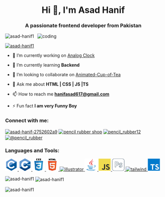 <h1 align="center">Hi 👋, I'm Asad Hanif</h1>
<h3 align="center">A passionate frontend developer from Pakistan</h3>
<img align="right" alt="coding" width="400" src="https://i.pinimg.com/originals/81/17/8b/81178b47a8598f0c81c4799f2cdd4057.gif">

<p align="left"> <img src="https://komarev.com/ghpvc/?username=asad-hanif1&label=Profile%20views&color=0e75b6&style=flat" alt="asad-hanif1" /> </p>

<p align="left"> <a href="https://github.com/ryo-ma/github-profile-trophy"><img src="https://github-profile-trophy.vercel.app/?username=asad-hanif1" alt="asad-hanif1" /></a> </p>

- 🔭 I’m currently working on [Analog Clock](https://asad-hanif1.github.io/Time-Dekho/)

- 🌱 I’m currently learning **Backend**

- 👯 I’m looking to collaborate on [Animated-Cup-of-Tea](https://asad-hanif1.github.io/Animated-Cup-of-Tea/)

- 💬 Ask me about **HTML | CSS | JS |TS**

- 📫 How to reach me **hanifasad617@gmail.com**

- ⚡ Fun fact **I am very Funny Boy**

<h3 align="left">Connect with me:</h3>
<p align="left">
<a href="https://linkedin.com/in/asad-hanif-2752602a9" target="blank"><img align="center" src="https://raw.githubusercontent.com/rahuldkjain/github-profile-readme-generator/master/src/images/icons/Social/linked-in-alt.svg" alt="asad-hanif-2752602a9" height="30" width="40" /></a>
<a href="https://fb.com/pencil rubber shop" target="blank"><img align="center" src="https://raw.githubusercontent.com/rahuldkjain/github-profile-readme-generator/master/src/images/icons/Social/facebook.svg" alt="pencil rubber shop" height="30" width="40" /></a>
<a href="https://instagram.com/pencil_rubber12" target="blank"><img align="center" src="https://raw.githubusercontent.com/rahuldkjain/github-profile-readme-generator/master/src/images/icons/Social/instagram.svg" alt="pencil_rubber12" height="30" width="40" /></a>
<a href="https://www.youtube.com/c/@pencil_rubber" target="blank"><img align="center" src="https://raw.githubusercontent.com/rahuldkjain/github-profile-readme-generator/master/src/images/icons/Social/youtube.svg" alt="@pencil_rubber" height="30" width="40" /></a>
</p>

<h3 align="left">Languages and Tools:</h3>
<p align="left"> <a href="https://www.cprogramming.com/" target="_blank" rel="noreferrer"> <img src="https://raw.githubusercontent.com/devicons/devicon/master/icons/c/c-original.svg" alt="c" width="40" height="40"/> </a> <a href="https://www.w3schools.com/cpp/" target="_blank" rel="noreferrer"> <img src="https://raw.githubusercontent.com/devicons/devicon/master/icons/cplusplus/cplusplus-original.svg" alt="cplusplus" width="40" height="40"/> </a> <a href="https://www.w3schools.com/css/" target="_blank" rel="noreferrer"> <img src="https://raw.githubusercontent.com/devicons/devicon/master/icons/css3/css3-original-wordmark.svg" alt="css3" width="40" height="40"/> </a> <a href="https://www.w3.org/html/" target="_blank" rel="noreferrer"> <img src="https://raw.githubusercontent.com/devicons/devicon/master/icons/html5/html5-original-wordmark.svg" alt="html5" width="40" height="40"/> </a> <a href="https://www.adobe.com/in/products/illustrator.html" target="_blank" rel="noreferrer"> <img src="https://www.vectorlogo.zone/logos/adobe_illustrator/adobe_illustrator-icon.svg" alt="illustrator" width="40" height="40"/> </a> <a href="https://www.java.com" target="_blank" rel="noreferrer"> <img src="https://raw.githubusercontent.com/devicons/devicon/master/icons/java/java-original.svg" alt="java" width="40" height="40"/> </a> <a href="https://developer.mozilla.org/en-US/docs/Web/JavaScript" target="_blank" rel="noreferrer"> <img src="https://raw.githubusercontent.com/devicons/devicon/master/icons/javascript/javascript-original.svg" alt="javascript" width="40" height="40"/> </a> <a href="https://www.photoshop.com/en" target="_blank" rel="noreferrer"> <img src="https://raw.githubusercontent.com/devicons/devicon/master/icons/photoshop/photoshop-line.svg" alt="photoshop" width="40" height="40"/> </a> <a href="https://tailwindcss.com/" target="_blank" rel="noreferrer"> <img src="https://www.vectorlogo.zone/logos/tailwindcss/tailwindcss-icon.svg" alt="tailwind" width="40" height="40"/> </a> <a href="https://www.typescriptlang.org/" target="_blank" rel="noreferrer"> <img src="https://raw.githubusercontent.com/devicons/devicon/master/icons/typescript/typescript-original.svg" alt="typescript" width="40" height="40"/> </a> </p>

<p><img align="left" src="https://github-readme-stats.vercel.app/api/top-langs?username=asad-hanif1&show_icons=true&locale=en&layout=compact" alt="asad-hanif1" /></p>

<p>&nbsp;<img align="center" src="https://github-readme-stats.vercel.app/api?username=asad-hanif1&show_icons=true&locale=en" alt="asad-hanif1" /></p>

<p><img align="center" src="https://github-readme-streak-stats.herokuapp.com/?user=asad-hanif1&" alt="asad-hanif1" /></p>
